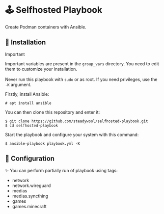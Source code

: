 # 🕹️ Selfhosted Playbook

Create Podman containers with Ansible.

## 🚀 Installation

> [!IMPORTANT]
> Important variables are present in the `group_vars` directory. You need to edit them to customize your installation. </br></br>
> Never run this playbook with `sudo` or as root. If you need privileges, use the `-K` argument.

Firstly, install Ansible:
```
# apt install ansible
```

You can then clone this repository and enter it:
```
$ git clone https://github.com/steadywool/selfhosted-playbook.git
$ cd selfhosted-playbook
```

Start the playbook and configure your system with this command:
```
$ ansible-playbook playbook.yml -K
```

## 🔧 Configuration

✨ You can perform partially run of playbook using tags:
- network
- network.wireguard
- medias
- medias.syncthing
- games
- games.minecraft